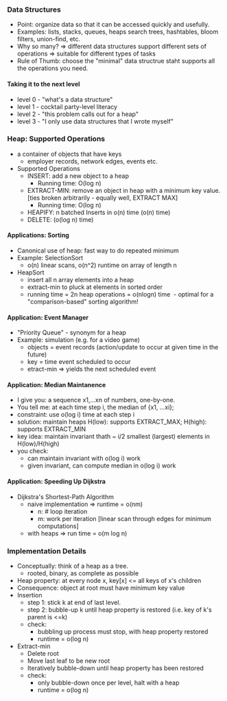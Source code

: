 ### Data Structures
- Point: organize data so that it can be accessed quickly and usefully.
- Examples: lists, stacks, queues, heaps search trees, hashtables, bloom filters, union-find, etc.
- Why so many? => different data structures support different sets of operations => suitable for different types of tasks
- Rule of Thumb: choose the "minimal" data structrue staht supports all the operations you need.

#### Taking it to the next level
- level 0 - "what's a data structure"
- level 1 - cocktail party-level literacy
- level 2 - "this problem calls out for a heap"
- level 3 - "I only use data structures that I wrote myself"

### Heap: Supported Operations
- a container of objects that have keys 
  - employer records, network edges, events etc.
- Supported Operations
  - INSERT: add a new object  to a heap
    - Running time: O(log n)
  - EXTRACT-MIN: remove an object in heap with a minimum key value. [ties broken arbitrarily - equally well, EXTRACT MAX]
    - Running time: O(log n)
  - HEAPIFY: n batched Inserts in o(n) time (o(n) time)
  - DELETE: (o(log n) time)
#### Applications: Sorting
- Canonical use of heap: fast way to do repeated minimum
- Example: SelectionSort 
  - o(n) linear scans, o(n^2) runtime on array of length n
- HeapSort
  - insert all n array elements into a heap
  - extract-min to pluck at elements in sorted order
  - running time = 2n heap operations = o(nlogn) time
  - optimal for a "comparison-based" sorting algorithm!
#### Application: Event Manager
- "Priority Queue" - synonym for a heap
- Example: simulation (e.g. for a video game)
  - objects = event records (action/update to occur at given time in the future)
  - key = time event scheduled to occur
  - etract-min => yields the next scheduled event
#### Application: Median Maintanence
- I give you: a sequence x1,...xn of numbers, one-by-one.
- You tell me: at each time step i, the median of {x1, ...xi};
- constraint: use o(log i) time at each step i
- solution: maintain heaps H(low): supports EXTRACT_MAX; H(high): supports EXTRACT_MIN
- key idea: maintain invariant thath ~ i/2 smallest (largest) elements in H(low)/H(high)
- you check:
  - can maintain invariant with o(log i) work
  - given invariant, can compute median in o(log i) work
#### Application: Speeding Up Dijkstra
- Dijkstra's Shortest-Path Algorithm
  - naive implementation => runtime = o(nm) 
    - n: # loop iteration
    - m: work per iteration [linear scan through edges for minimum computations]
  - with heaps => run time = o(m log n)
### Implementation Details
- Conceptually: think of a heap as a tree.
  - rooted, binary, as complete as possible
- Heap property: at every node x, key[x] <= all keys of x's children
- Consequence: object at root must have minimum key value
- Insertion
  - step 1: stick k at end of last level.
  - step 2: bubble-up k until heap property is restored (i.e. key of k's parent is <=k)
  - check: 
    - bubbling up process must stop, with heap property restored
    - runtime = o(log n)
- Extract-min
  - Delete root
  - Move last leaf to be new root
  - Iteratively bubble-down until heap property has been restored
  - check:
    - only bubble-down once per level, halt with a heap
    - runtime = o(log n)
